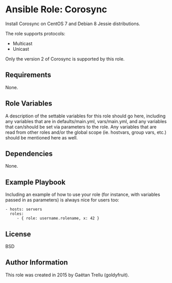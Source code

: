 Ansible Role: Corosync
=========

Install Corosync on CentOS 7 and Debian 8 Jessie distributions.

The role supports protocols:
- Multicast
- Unicast 

Only the version 2 of Corosync is supported by this role.

Requirements
------------

None.

Role Variables
--------------

A description of the settable variables for this role should go here, including any variables that are in defaults/main.yml, vars/main.yml, and any variables that can/should be set via parameters to the role. Any variables that are read from other roles and/or the global scope (ie. hostvars, group vars, etc.) should be mentioned here as well.

Dependencies
------------

None.

Example Playbook
----------------

Including an example of how to use your role (for instance, with variables passed in as parameters) is always nice for users too:

    - hosts: servers
      roles:
         - { role: username.rolename, x: 42 }

License
-------

BSD

Author Information
------------------

This role was created in 2015 by Gaëtan Trellu (goldyfruit).